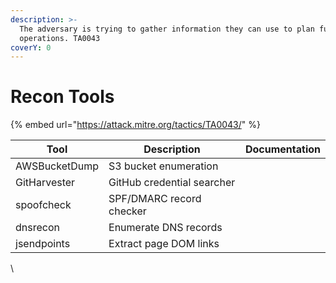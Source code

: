 ```yaml
---
description: >-
  The adversary is trying to gather information they can use to plan future
  operations. TA0043
coverY: 0
---
```


# Recon Tools

{% embed url="https://attack.mitre.org/tactics/TA0043/" %}

| Tool          | Description                | Documentation |
| ------------- | -------------------------- | ------------- |
| AWSBucketDump | S3 bucket enumeration      |               |
| GitHarvester  | GitHub credential searcher |               |
| spoofcheck    | SPF/DMARC record checker   |               |
| dnsrecon      | Enumerate DNS records      |               |
| jsendpoints   | Extract page DOM links     |               |

\
